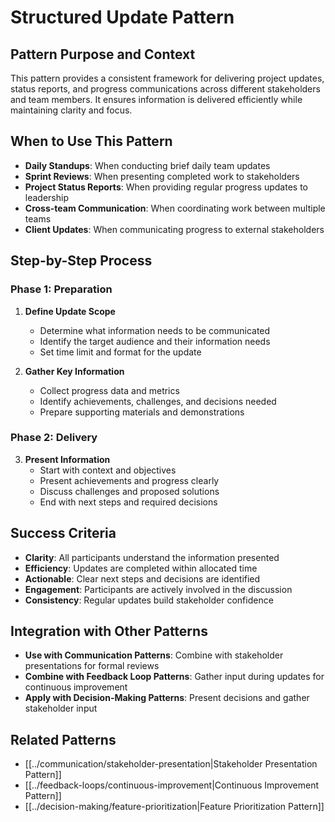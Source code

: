 # Structured Update Pattern

## Pattern Purpose and Context

This pattern provides a consistent framework for delivering project updates, status reports, and progress communications across different stakeholders and team members. It ensures information is delivered efficiently while maintaining clarity and focus.

## When to Use This Pattern

- **Daily Standups**: When conducting brief daily team updates
- **Sprint Reviews**: When presenting completed work to stakeholders
- **Project Status Reports**: When providing regular progress updates to leadership
- **Cross-team Communication**: When coordinating work between multiple teams
- **Client Updates**: When communicating progress to external stakeholders

## Step-by-Step Process

### Phase 1: Preparation
1. **Define Update Scope**
   - Determine what information needs to be communicated
   - Identify the target audience and their information needs
   - Set time limit and format for the update

2. **Gather Key Information**
   - Collect progress data and metrics
   - Identify achievements, challenges, and decisions needed
   - Prepare supporting materials and demonstrations

### Phase 2: Delivery
3. **Present Information**
   - Start with context and objectives
   - Present achievements and progress clearly
   - Discuss challenges and proposed solutions
   - End with next steps and required decisions

## Success Criteria

- **Clarity**: All participants understand the information presented
- **Efficiency**: Updates are completed within allocated time
- **Actionable**: Clear next steps and decisions are identified
- **Engagement**: Participants are actively involved in the discussion
- **Consistency**: Regular updates build stakeholder confidence

## Integration with Other Patterns

- **Use with Communication Patterns**: Combine with stakeholder presentations for formal reviews
- **Combine with Feedback Loop Patterns**: Gather input during updates for continuous improvement
- **Apply with Decision-Making Patterns**: Present decisions and gather stakeholder input

## Related Patterns

- [[../communication/stakeholder-presentation|Stakeholder Presentation Pattern]]
- [[../feedback-loops/continuous-improvement|Continuous Improvement Pattern]]
- [[../decision-making/feature-prioritization|Feature Prioritization Pattern]] 
